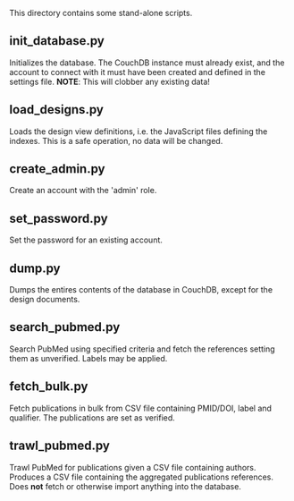 This directory contains some stand-alone scripts.

init_database.py
----------------

Initializes the database. The CouchDB instance must already exist, and
the account to connect with it must have been created and defined in
the settings file. **NOTE**: This will clobber any existing data!

load_designs.py
---------------

Loads the design view definitions, i.e. the JavaScript files defining
the indexes. This is a safe operation, no data will be changed.

create_admin.py
---------------

Create an account with the 'admin' role.

set_password.py
---------------

Set the password for an existing account.

dump.py
-------

Dumps the entires contents of the database in CouchDB, except for the
design documents.

search_pubmed.py
----------------

Search PubMed using specified criteria and fetch the references
setting them as unverified. Labels may be applied.

fetch_bulk.py
-------------
Fetch publications in bulk from CSV file containing PMID/DOI, label 
and qualifier. The publications are set as verified.

trawl_pubmed.py
---------------
Trawl PubMed for publications given a CSV file containing authors.
Produces a CSV file containing the aggregated publications references.
Does **not** fetch or otherwise import anything into the database.
